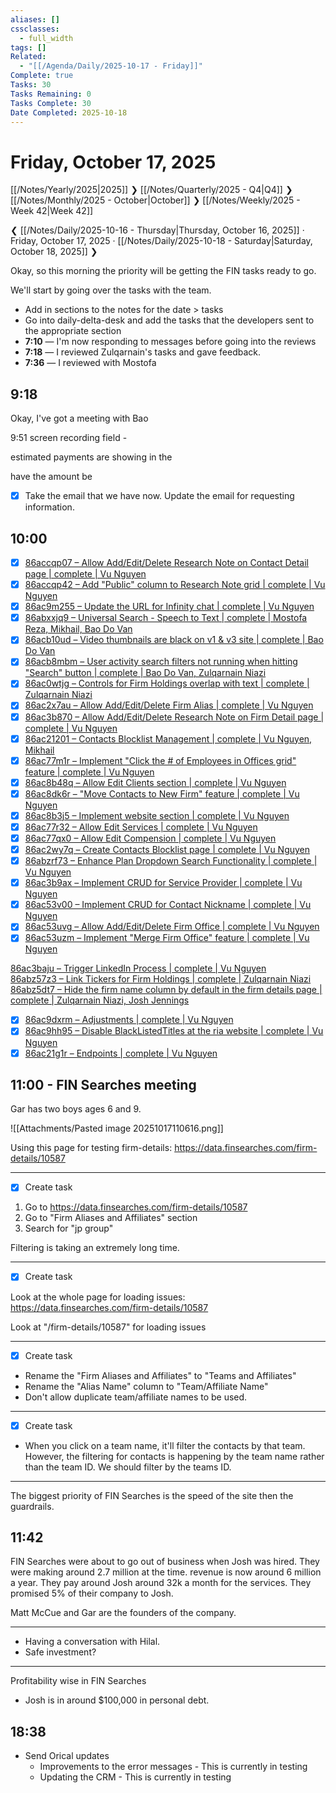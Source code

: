 ```yaml
---
aliases: []
cssclasses:
  - full_width
tags: []
Related:
  - "[[/Agenda/Daily/2025-10-17 - Friday]]"
Complete: true
Tasks: 30
Tasks Remaining: 0
Tasks Complete: 30
Date Completed: 2025-10-18
---
```

# Friday, October 17, 2025

[[/Notes/Yearly/2025|2025]] ❯ [[/Notes/Quarterly/2025 - Q4|Q4]] ❯ [[/Notes/Monthly/2025 - October|October]] ❯ [[/Notes/Weekly/2025 - Week 42|Week 42]]

❮ [[/Notes/Daily/2025-10-16 - Thursday|Thursday, October 16, 2025]] · Friday, October 17, 2025 · [[/Notes/Daily/2025-10-18 - Saturday|Saturday, October 18, 2025]] ❯

Okay, so this morning the priority will be getting the FIN tasks ready to go.

We'll start by going over the tasks with the team.

- Add in sections to the notes for the date > tasks
- Go into daily-delta-desk and add the tasks that the developers sent to the appropriate section
- **7:10** — I'm now responding to messages before going into the reviews
- **7:18** — I reviewed Zulqarnain's tasks and gave feedback.
- **7:36** — I reviewed with Mostofa

## 9:18

Okay, I've got a meeting with Bao 

9:51 screen recording field - 

estimated payments are showing in the 

have the amount be 

- [x] Take the email that we have now. Update the email for requesting information. 

## 10:00

- [x] [86accqp07 – Allow Add/Edit/Delete Research Note on Contact Detail page | complete | Vu Nguyen](https://app.clickup.com/t/86accqp07)  
- [x] [86accqp42 – Add "Public" column to Research Note grid | complete | Vu Nguyen](https://app.clickup.com/t/86accqp42)  
- [x] [86ac9m255 – Update the URL for Infinity chat | complete | Vu Nguyen](https://app.clickup.com/t/86ac9m255)  
- [x] [86abxxjq9 – Universal Search - Speech to Text | complete | Mostofa Reza, Mikhail, Bao Do Van](https://app.clickup.com/t/86abxxjq9)  
- [x] [86acb10ud – Video thumbnails are black on v1 & v3 site | complete | Bao Do Van](https://app.clickup.com/t/86acb10ud)  
- [x] [86acb8mbm – User activity search filters not running when hitting "Search" button | complete | Bao Do Van, Zulqarnain Niazi](https://app.clickup.com/t/86acb8mbm)  
- [x] [86ac0wtjg – Controls for Firm Holdings overlap with text | complete | Zulqarnain Niazi](https://app.clickup.com/t/86ac0wtjg)  
- [x] [86ac2x7au – Allow Add/Edit/Delete Firm Alias | complete | Vu Nguyen](https://app.clickup.com/t/86ac2x7au)  
- [x] [86ac3b870 – Allow Add/Edit/Delete Research Note on Firm Detail page | complete | Vu Nguyen](https://app.clickup.com/t/86ac3b870)  
- [x] [86ac21201 – Contacts Blocklist Management | complete | Vu Nguyen, Mikhail](https://app.clickup.com/t/86ac21201)
- [x] [86ac77m1r – Implement "Click the # of Employees in Offices grid" feature | complete | Vu Nguyen](https://app.clickup.com/t/86ac77m1r)  
- [x] [86ac8b48q – Allow Edit Clients section | complete | Vu Nguyen](https://app.clickup.com/t/86ac8b48q)  
- [x] [86ac8dk6r – "Move Contacts to New Firm" feature | complete | Vu Nguyen](https://app.clickup.com/t/86ac8dk6r)  
- [x] [86ac8b3j5 – Implement website section | complete | Vu Nguyen](https://app.clickup.com/t/86ac8b3j5)
- [x] [86ac77r32 – Allow Edit Services | complete | Vu Nguyen](https://app.clickup.com/t/86ac77r32)  
- [x] [86ac77qx0 – Allow Edit Compension | complete | Vu Nguyen](https://app.clickup.com/t/86ac77qx0)  
- [x] [86ac2wy7q – Create Contacts Blocklist page | complete | Vu Nguyen](https://app.clickup.com/t/86ac2wy7q)  
- [x] [86abzrf73 – Enhance Plan Dropdown Search Functionality | complete | Vu Nguyen](https://app.clickup.com/t/86abzrf73)  
- [x] [86ac3b9ax – Implement CRUD for Service Provider | complete | Vu Nguyen](https://app.clickup.com/t/86ac3b9ax)  
- [x] [86ac53v00 – Implement CRUD for Contact Nickname | complete | Vu Nguyen](https://app.clickup.com/t/86ac53v00)  
- [x] [86ac53uvg – Allow Add/Edit/Delete Firm Office | complete | Vu Nguyen](https://app.clickup.com/t/86ac53uvg)  
- [x] [86ac53uzm – Implement "Merge Firm Office" feature | complete | Vu Nguyen](https://app.clickup.com/t/86ac53uzm)  

[86ac3baju – Trigger LinkedIn Process | complete | Vu Nguyen](https://app.clickup.com/t/86ac3baju)  
[86abz57z3 – Link Tickers for Firm Holdings | complete | Zulqarnain Niazi](https://app.clickup.com/t/86abz57z3)  
[86abz5dt7 – Hide the firm name column by default in the firm details page | complete | Zulqarnain Niazi, Josh Jennings](https://app.clickup.com/t/86abz5dt7)  

- [x] [86ac9dxrm – Adjustments | complete | Vu Nguyen](https://app.clickup.com/t/86ac9dxrm)  
- [x] [86ac9hh95 – Disable BlackListedTitles at the ria website | complete | Vu Nguyen](https://app.clickup.com/t/86ac9hh95)  
- [x] [86ac21g1r – Endpoints | complete | Vu Nguyen](https://app.clickup.com/t/86ac21g1r)

## 11:00 - FIN Searches meeting

Gar has two boys ages 6 and 9.

![[Attachments/Pasted image 20251017110616.png]]

Using this page for testing firm-details: https://data.finsearches.com/firm-details/10587

---

- [x] Create task

1. Go to https://data.finsearches.com/firm-details/10587
2. Go to "Firm Aliases and Affiliates" section
3. Search for "jp group"

Filtering is taking an extremely long time.

---

- [x] Create task

Look at the whole page for loading issues: https://data.finsearches.com/firm-details/10587

Look at "/firm-details/10587" for loading issues

---

- [x] Create task

- Rename the "Firm Aliases and Affiliates" to "Teams and Affiliates"
- Rename the "Alias Name" column to "Team/Affiliate Name"
- Don't allow duplicate team/affiliate names to be used.

---

- [x] Create task

- When you click on a team name, it'll filter the contacts by that team. However, the filtering for contacts is happening by the team name rather than the team ID. We should filter by the teams ID.

---

The biggest priority of FIN Searches is the speed of the site then the guardrails.

## 11:42

FIN Searches were about to go out of business when Josh was hired. They were making around 2.7 million at the time. revenue is now around 6 million a year. They pay around Josh around 32k a month for the services. They promised 5% of their company to Josh.

Matt McCue and Gar are the founders of the company. 

---

- Having a conversation with Hilal.
- Safe investment?

---

Profitability wise in FIN Searches

- Josh is in around $100,000 in personal debt.

## 18:38

- Send Orical updates
    - Improvements to the error messages - This is currently in testing
    - Updating the CRM - This is currently in testing